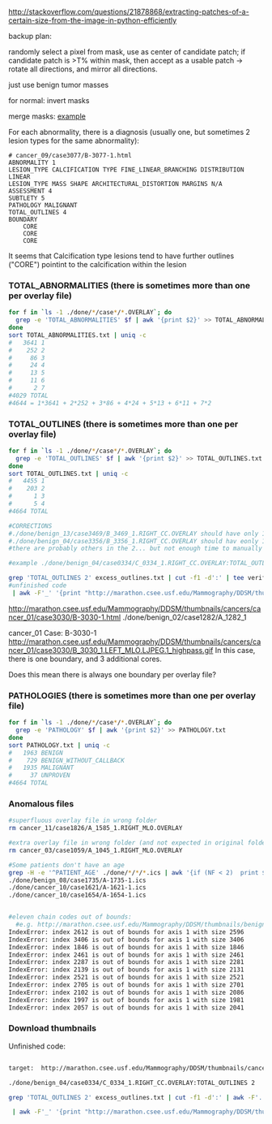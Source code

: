 http://stackoverflow.com/questions/21878868/extracting-patches-of-a-certain-size-from-the-image-in-python-efficiently


backup plan: 

randomly select a pixel from mask, use as center of candidate patch; if candidate patch is >T% within mask, then accept as a usable patch -> rotate all directions, and mirror all directions. 


just use benign tumor masses

for normal:
invert masks

merge masks: [example](http://marathon.csee.usf.edu/Mammography/DDSM/thumbnails/cancers/cancer_04/case1045/A_1045_1.LEFT_CC.LJPEG.1_highpass.gif)



For each abnormality, there is a diagnosis (usually one, but sometimes 2 lesion types for the same abnormality):
```
# cancer_09/case3077/B-3077-1.html
ABNORMALITY 1
LESION_TYPE CALCIFICATION TYPE FINE_LINEAR_BRANCHING DISTRIBUTION LINEAR
LESION_TYPE MASS SHAPE ARCHITECTURAL_DISTORTION MARGINS N/A
ASSESSMENT 4
SUBTLETY 5
PATHOLOGY MALIGNANT
TOTAL_OUTLINES 4
BOUNDARY
	CORE
	CORE
	CORE
```

It seems that Calcification type lesions tend to have further outlines ("CORE") pointint to the calcification within the lesion


### TOTAL_ABNORMALITIES (there is sometimes more than one per overlay file)
```bash
for f in `ls -1 ./done/*/case*/*.OVERLAY`; do 
  grep -e 'TOTAL_ABNORMALITIES' $f | awk '{print $2}' >> TOTAL_ABNORMALITIES.txt
done
sort TOTAL_ABNORMALITIES.txt | uniq -c
#   3641 1
#    252 2
#     86 3
#     24 4
#     13 5
#     11 6
#      2 7
#4029 TOTAL
#4644 = 1*3641 + 2*252 + 3*86 + 4*24 + 5*13 + 6*11 + 7*2
```

### TOTAL_OUTLINES (there is sometimes more than one per overlay file)
```bash
for f in `ls -1 ./done/*/case*/*.OVERLAY`; do 
  grep -e 'TOTAL_OUTLINES' $f | awk '{print $2}' >> TOTAL_OUTLINES.txt
done
sort TOTAL_OUTLINES.txt | uniq -c
#   4455 1
#    203 2
#      1 3
#      5 4
#4664 TOTAL

#CORRECTIONS
#./done/benign_13/case3469/B_3469_1.RIGHT_CC.OVERLAY should have only 1 total outline, not 3
#./done/benign_04/case3356/B_3356_1.RIGHT_CC.OVERLAY should hav eonly 1 total outline, not 2
#there are probably others in the 2... but not enough time to manually correct each. 

#example ./done/benign_04/case0334/C_0334_1.RIGHT_CC.OVERLAY:TOTAL_OUTLINES 2

grep 'TOTAL_OUTLINES 2' excess_outlines.txt | cut -f1 -d':' | tee verify_paths.txt | 
#unfinished code
 | awk -F'_' '{print "http://marathon.csee.usf.edu/Mammography/DDSM/thumbnails/" $1 "s/" $1 "_" $2 "-" $3 "-" $4 ".html"}' > verify2.txt


```

http://marathon.csee.usf.edu/Mammography/DDSM/thumbnails/cancers/cancer_01/case3030/B-3030-1.html
./done/benign_02/case1282/A_1282_1



cancer_01 Case: B-3030-1
http://marathon.csee.usf.edu/Mammography/DDSM/thumbnails/cancers/cancer_01/case3030/B_3030_1.LEFT_MLO.LJPEG.1_highpass.gif
In this case, there is one boundary, and 3 additional cores. 

Does this mean there is always one boundary per overlay file?


### PATHOLOGIES (there is sometimes more than one per overlay file)
```bash
for f in `ls -1 ./done/*/case*/*.OVERLAY`; do 
  grep -e 'PATHOLOGY' $f | awk '{print $2}' >> PATHOLOGY.txt
done
sort PATHOLOGY.txt | uniq -c
#   1963 BENIGN
#    729 BENIGN_WITHOUT_CALLBACK
#   1935 MALIGNANT
#     37 UNPROVEN
#4664 TOTAL
```

### Anomalous files
```bash
#superfluous overlay file in wrong folder
rm cancer_11/case1826/A_1585_1.RIGHT_MLO.OVERLAY

#extra overlay file in wrong folder (and not expected in original folder metadata)
rm cancer_03/case1059/A_1045_1.RIGHT_MLO.OVERLAY

#Some patients don't have an age
grep -H -e '^PATIENT_AGE' ./done/*/*/*.ics | awk '{if (NF < 2)  print $0 }'
./done/benign_08/case1735/A-1735-1.ics
./done/cancer_10/case1621/A-1621-1.ics
./done/cancer_10/case1654/A-1654-1.ics


#eleven chain codes out of bounds: 
  #e.g. http://marathon.csee.usf.edu/Mammography/DDSM/thumbnails/benigns/benign_09/case4070/D-4070-1.html
IndexError: index 2612 is out of bounds for axis 1 with size 2596
IndexError: index 3406 is out of bounds for axis 1 with size 3406
IndexError: index 1846 is out of bounds for axis 1 with size 1846
IndexError: index 2461 is out of bounds for axis 1 with size 2461
IndexError: index 2287 is out of bounds for axis 1 with size 2281
IndexError: index 2139 is out of bounds for axis 1 with size 2131
IndexError: index 2521 is out of bounds for axis 1 with size 2521
IndexError: index 2705 is out of bounds for axis 1 with size 2701
IndexError: index 2102 is out of bounds for axis 1 with size 2086
IndexError: index 1997 is out of bounds for axis 1 with size 1981
IndexError: index 2057 is out of bounds for axis 1 with size 2041
```

### Download thumbnails
Unfinished code:
```bash

target:  http://marathon.csee.usf.edu/Mammography/DDSM/thumbnails/cancers/cancer_01/case3013/B_3013_1.RIGHT_MLO.LJPEG.1_highpass.gif

./done/benign_04/case0334/C_0334_1.RIGHT_CC.OVERLAY:TOTAL_OUTLINES 2

grep 'TOTAL_OUTLINES 2' excess_outlines.txt | cut -f1 -d':' | awk -F'.' 

 | awk -F'_' '{print "http://marathon.csee.usf.edu/Mammography/DDSM/thumbnails/" $1 "s/" $1 "_" $2 "-" $3 "-" $4 ".html"}' > verify2.txt

```
